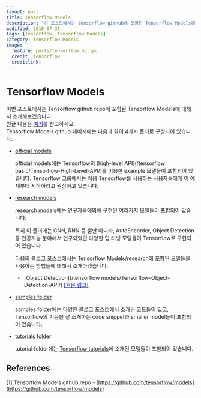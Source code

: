 ```yaml
---
layout: post
title: Tensorflow Models
description: "이 포스트에서는 tensorflow github에 포함된 Tensorflow Models에 대해서 소개하겠습니다."
modified: 2018-07-31
tags: [Tensorflow, Tensorflow Models]
category: Tensorflow Models
image:
  feature: posts/tensorflow_bg.jpg
  credit: tensorflow
  creditlink:
---
```


# Tensorflow Models
이번 포스트에서는 Tensorflow github repo에 포함된 Tensorflow Models에 대해서 소개해보겠습니다.<br/>
원글 내용은 [<span style="color:blue">여기</span>](https://github.com/tensorflow/models)를 참고하세요.<br/>
Tensorflow Models github 페이지에는 다음과 같이 4가지 폴더로 구성되어 있습니다.<br/>

- [official models](https://github.com/tensorflow/models/blob/master/official)

    official models에는 Tensorflow의 [high-level API](/tensorflow basic/Tensorflow-High-Level-API/)를 이용한 example 모델들이 포함되어 있습니다.
    Tensorflow 그룹에서는 처음 Tensorflow를 사용하는 사용자들에게 이 예제부터 시작하라고 권장하고 있습니다.

- [research models](https://github.com/tensorflow/models/tree/master/research)

    research models에는 연구자들에의해 구현된 여러가지 모델들이 포함되어 있습니다.

    특히 이 폴더에는 CNN, RNN 등 뿐만 아니라, AutoEncorder, Object Detection 등 인공지능 분야에서 연구되었던 다양한 딥 러닝 모델들이 Tensorflow로 구현되어 있습니다.

    다음의 블로그 포스트에서는 Tensorflow Models/research에 포함된 모델들을 사용하는 방법들에 대해서 소개하겠습니다.
    + [Object Detection](/tensorflow models/Tensorflow-Object-Detection-API/) [<span style="color:blue">[원문 링크]</span>](https://github.com/tensorflow/models/tree/master/research/object_detection)

- [samples folder](https://github.com/tensorflow/models/blob/master/samples)

    samples folder에는 다양한 블로그 포스트에서 소개된 코드들이 있고, Tensorflow의 기능을 잘 소개하는 code snippet과 smaller model들이 포함되어 있습니다.

- [tutorials folder](https://github.com/tensorflow/models/blob/master/tutorials)

    tutorial folder에는 [Tensorflow tutorials](https://www.tensorflow.org/tutorials/)에 소개된 모델들이 포함되어 있습니다.


## References
[1] Tensorflow Models github repo - [https://github.com/tensorflow/models](https://github.com/tensorflow/models) <br />